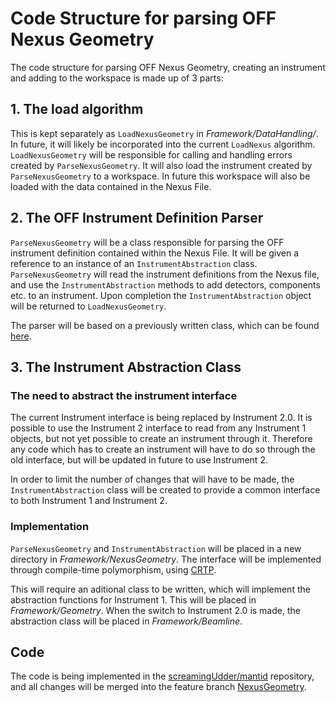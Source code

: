 # Code Structure for parsing OFF Nexus Geometry

The code structure for parsing OFF Nexus Geometry, creating an instrument and adding to the workspace is made up of 3 parts:

## 1. The load algorithm

This is kept separately as `LoadNexusGeometry` in _Framework/DataHandling/_.  In future, it will likely be incorporated into the current `LoadNexus` algorithm.
`LoadNexusGeometry` will be responsible for calling and handling errors created by `ParseNexusGeometry`.  It will also load the instrument created by `ParseNexusGeometry` to a workspace.  In future this workspace will also be loaded with the data contained in the Nexus File.

## 2. The OFF Instrument Definition Parser

`ParseNexusGeometry` will be a class responsible for parsing the OFF instrument definition contained within the Nexus File.  It will be given a reference to an instance of an `InstrumentAbstraction` class.  
`ParseNexusGeometry` will read the instrument definitions from the Nexus file, and use the `InstrumentAbstraction` methods to add detectors, components etc. to an instrument.  Upon completion the `InstrumentAbstraction` object will be returned to `LoadNexusGeometry`.

The parser will be based on a previously written class, which can be found [here](https://github.com/ScreamingUdder/cpp_nexus_utilities).

## 3. The Instrument Abstraction Class

### The need to abstract the instrument interface

The current Instrument interface is being replaced by Instrument 2.0.  It is possible to use the Instrument 2 interface to read from any Instrument 1 objects, but not yet possible to create an instrument through it.  Therefore any code which has to create an instrument will have to do so through the old interface, but will be updated in future to use Instrument 2.

In order to limit the number of changes that will have to be made, the `InstrumentAbstraction` class will be created to provide a common interface to both Instrument 1 and Instrument 2.

### Implementation

`ParseNexusGeometry` and `InstrumentAbstraction` will be placed in a new directory in _Framework/NexusGeometry_.  The interface will be implemented through compile-time polymorphism, using [CRTP](https://en.wikipedia.org/wiki/Curiously_recurring_template_pattern).

This will require an aditional class to be written, which will implement the abstraction functions for Instrument 1.  This will be placed in _Framework/Geometry_.  When the switch to Instrument 2.0 is made, the abstraction class will be placed in _Framework/Beamline_.

## Code

The code is being implemented in the [screamingUdder/mantid](https://github.com/ScreamingUdder/mantid) repository, and all changes will be merged into the feature branch [NexusGeometry](https://github.com/ScreamingUdder/mantid/tree/nexus_geometry).
